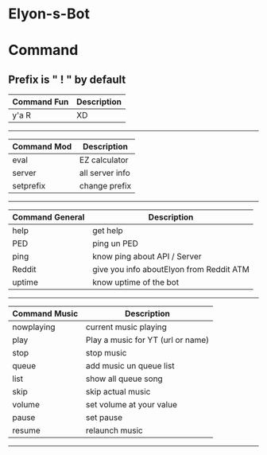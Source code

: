 # Elyon-s-Bot
<!-- @format -->

# Command

## Prefix is " ! " by default

| Command Fun | Description |
| ----------- | ----------- |
| y'a R       | XD          |

---

| Command Mod | Description     |
| ----------- | --------------- |
| eval        | EZ calculator   |
| server      | all server info |
| setprefix   | change prefix   |

---

| Command General | Description                              |
| --------------- | ---------------------------------------- |
| help            | get help                                 |
| PED             | ping un PED                              |
| ping            | know ping about API / Server             |
| Reddit          | give you info aboutElyon from Reddit ATM |
| uptime          | know uptime of the bot                   |

---

| Command Music | Description                       |
| ------------- | --------------------------------- |
| nowplaying    | current music playing             |
| play          | Play a music for YT (url or name) |
| stop          | stop music                        |
| queue         | add music un queue list           |
| list          | show all queue song               |
| skip          | skip actual music                 |
| volume        | set volume at your value          |
| pause         | set pause                         |
| resume        | relaunch music                    |

---
